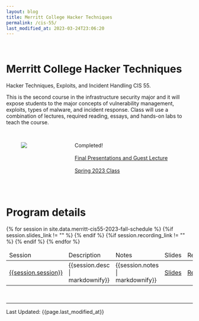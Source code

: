 ```yaml
---
layout: blog
title: Merritt College Hacker Techniques
permalink: /cis-55/
last_modified_at: 2023-03-24T23:06:20
---
```

<br/>
<h1 class="title">Merritt College Hacker Techniques </h1>

Hacker Techniques, Exploits, and Incident Handling CIS 55.

This is the second course in the infrastructure security major and it will expose students to the major concepts of vulnerability management, exploits, types of malware, and incident response.  Class will use a combination of lectures, required reading, essays, and hands-on labs to teach the course.

<br/>
<section>
<div class="container">
    <div class="columns is-multiline is-mobile is-centered">
        <div class="column is-half">
            <figure class="image">
            <img src="{{site.url}}{{site.baseurl}}assets/images/merritt-cis-55.jpeg"/>
            </figure>
        </div>
        <div class="column is-half">
        <p class="has-text-left">   
            <div>
                <span class="tag is-primary">Completed!</span>
                <br/> <br/>
                <a class="tag is-danger" href="https://us02web.zoom.us/rec/share/5Mgs5bmAx_s5Wo1QmaeKpPa6JDAH7s98Ek6Mn6NSMKLPHlljDcSS1STFTKfIxh5W.HR3lH_rkJQiHpeHc">Final Presentations and Guest Lecture</a>
                <br/> <br/>
                <span class="tag is-danger"><a href="/2023-spring-cis-55">Spring 2023 Class</a></span>
                <br/> <br/>
            </div>
            </p>
        </div>
    </div>
</div>
</section>

<br/>
<h1 class="title">Program details</h1>
<table class="table is-bordered is-striped">
    <thead>
        <td>Session</td><td>Description</td><td>Notes</td><td>Slides</td><td>Recording</td>
    </thead>
    <tbody>
    {% for session in site.data.merritt-cis55-2023-fall-schedule %} 
    <tr>
        <td><a id="{{session.session| url_encode}}" href="#{{session.session | url_encode}}">{{session.session}}</a></td>
        <td>{{session.desc | markdownify}}</td>
        <td>{{session.notes | markdownify}}</td>
        {%if session.slides_link != "" %}
        <td><a href="{{session.slides_link}}" class="tag is-info">Slides</a></td>
        {% endif %}
        {%if session.recording_link != "" %}
        <td><a href="{{session.recording_link}}" class="tag is-info">Recording</a></td>
        {% endif %}
    </tr>
    {% endfor %}
    </tbody>
</table>

<br/>


<hr/>
Last Updated: {{page.last_modified_at}}